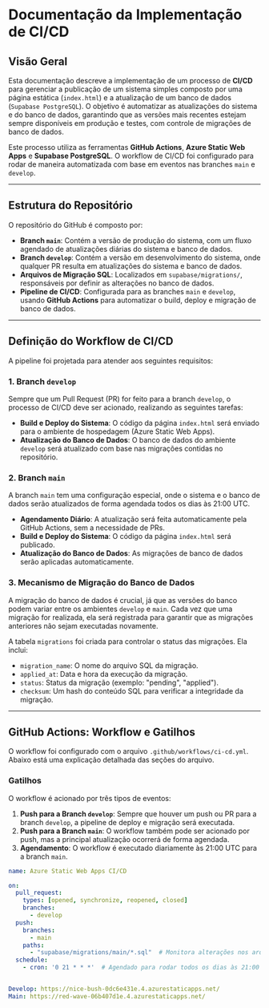 # Documentação da Implementação de CI/CD

## Visão Geral

Esta documentação descreve a implementação de um processo de **CI/CD** para gerenciar a publicação de um sistema simples composto por uma página estática (`index.html`) e a atualização de um banco de dados (`Supabase PostgreSQL`). O objetivo é automatizar as atualizações do sistema e do banco de dados, garantindo que as versões mais recentes estejam sempre disponíveis em produção e testes, com controle de migrações de banco de dados.

Este processo utiliza as ferramentas **GitHub Actions**, **Azure Static Web Apps** e **Supabase PostgreSQL**. O workflow de CI/CD foi configurado para rodar de maneira automatizada com base em eventos nas branches `main` e `develop`.

---

## Estrutura do Repositório

O repositório do GitHub é composto por:

- **Branch `main`**: Contém a versão de produção do sistema, com um fluxo agendado de atualizações diárias do sistema e banco de dados.
- **Branch `develop`**: Contém a versão em desenvolvimento do sistema, onde qualquer PR resulta em atualizações do sistema e banco de dados.
- **Arquivos de Migração SQL**: Localizados em `supabase/migrations/`, responsáveis por definir as alterações no banco de dados.
- **Pipeline de CI/CD**: Configurada para as branches `main` e `develop`, usando **GitHub Actions** para automatizar o build, deploy e migração de banco de dados.

---

## Definição do Workflow de CI/CD

A pipeline foi projetada para atender aos seguintes requisitos:

### 1. **Branch `develop`**

Sempre que um Pull Request (PR) for feito para a branch `develop`, o processo de CI/CD deve ser acionado, realizando as seguintes tarefas:

- **Build e Deploy do Sistema**: O código da página `index.html` será enviado para o ambiente de hospedagem (Azure Static Web Apps).
- **Atualização do Banco de Dados**: O banco de dados do ambiente `develop` será atualizado com base nas migrações contidas no repositório.

### 2. **Branch `main`**

A branch `main` tem uma configuração especial, onde o sistema e o banco de dados serão atualizados de forma agendada todos os dias às 21:00 UTC.

- **Agendamento Diário**: A atualização será feita automaticamente pela GitHub Actions, sem a necessidade de PRs.
- **Build e Deploy do Sistema**: O código da página `index.html` será publicado.
- **Atualização do Banco de Dados**: As migrações de banco de dados serão aplicadas automaticamente.

### 3. **Mecanismo de Migração do Banco de Dados**

A migração do banco de dados é crucial, já que as versões do banco podem variar entre os ambientes `develop` e `main`. Cada vez que uma migração for realizada, ela será registrada para garantir que as migrações anteriores não sejam executadas novamente.

A tabela `migrations` foi criada para controlar o status das migrações. Ela inclui:

- `migration_name`: O nome do arquivo SQL da migração.
- `applied_at`: Data e hora da execução da migração.
- `status`: Status da migração (exemplo: "pending", "applied").
- `checksum`: Um hash do conteúdo SQL para verificar a integridade da migração.

---

## GitHub Actions: Workflow e Gatilhos

O workflow foi configurado com o arquivo `.github/workflows/ci-cd.yml`. Abaixo está uma explicação detalhada das seções do arquivo.

### Gatilhos

O workflow é acionado por três tipos de eventos:

1. **Push para a Branch `develop`**: Sempre que houver um push ou PR para a branch `develop`, a pipeline de deploy e migração será executada.
2. **Push para a Branch `main`**: O workflow também pode ser acionado por push, mas a principal atualização ocorrerá de forma agendada.
3. **Agendamento**: O workflow é executado diariamente às 21:00 UTC para a branch `main`.

```yaml
name: Azure Static Web Apps CI/CD

on:
  pull_request:
    types: [opened, synchronize, reopened, closed]
    branches:
      - develop
  push:
    branches:
      - main
    paths:
      - "supabase/migrations/main/*.sql"  # Monitora alterações nos arquivos .sql na branch main
  schedule:
    - cron: '0 21 * * *'  # Agendado para rodar todos os dias às 21:00 (UTC)


Develop: https://nice-bush-0dc6e431e.4.azurestaticapps.net/
Main: https://red-wave-06b407d1e.4.azurestaticapps.net/